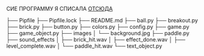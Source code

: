 СИЕ ПРОГРАММУ Я СПИСАЛА [ОТСЮДА](https://habr.com/ru/post/347138)

├── Pipfile
├── Pipfile.lock
├── README.md
├── ball.py
├── breakout.py
├── brick.py
├── button.py
├── colors.py
├── config.py
├── game.py
├── game_object.py
├── images
│   └── background.jpg
├── paddle.py
├── sound_effects
│   ├── brick_hit.wav
│   ├── effect_done.wav
│   ├── level_complete.wav
│   └── paddle_hit.wav
└── text_object.py
